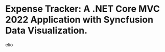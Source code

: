  <h1>Expense Tracker: A .NET Core MVC 2022 Application with Syncfusion Data Visualization.</h1>
 elio
